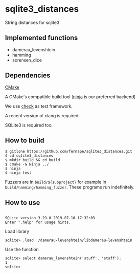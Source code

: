 # sqlite3_distances
String distances for sqlite3

## Implemented functions

* damerau_levenshtein
* hamming
* sorensen_dice

## Dependencies

[CMake](www.cmake.org)

A CMake's compatible build tool ([ninja](https://ninja-build.org/) is our preferred backend)

We use [check](https://libcheck.github.io/check/) as test framework.

A recent version of clang is required.

SQLite3 is required too.

## How to build

```
$ gitlone https://github.com/fernape/sqlite3_distances.git
$ cd sqlite3_distances
$ mkdir build && cd build
$ cmake -G Ninja ../
$ ninja
$ ninja test
```

Fuzzers are in `build/${subproject}` for example in `build/hamming/hamming_fuzzer`. These programs run indefinitely.

## How to use

```sqlite3 test.db

SQLite version 3.29.0 2019-07-10 17:32:03
Enter ".help" for usage hints.
```

Load library

`sqlite> .load ./damerau-levenshtein/libdamerau-levenshtein`

Use the function

```sqlite
sqlite> select damerau_levenshtein('stuff', 'staff');
1
sqlite>
```
